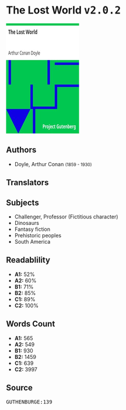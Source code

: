 # The Lost World <kbd>v2.0.2</kbd>

![](./cover.medium.jpg "")

## Authors


 - Doyle, Arthur Conan <small>(1859 - 1930)</small>

## Translators



## Subjects


 - Challenger, Professor (Fictitious character)
 - Dinosaurs
 - Fantasy fiction
 - Prehistoric peoples
 - South America

## Readablility


 - **A1:** 52%
 - **A2:** 60%
 - **B1:** 71%
 - **B2:** 85%
 - **C1:** 89%
 - **C2:** 100%

## Words Count


 - **A1:** 565
 - **A2:** 549
 - **B1:** 930
 - **B2:** 1459
 - **C1:** 639
 - **C2:** 3997

## Source


<kbd>GUTHENBURGE:139</kbd>
